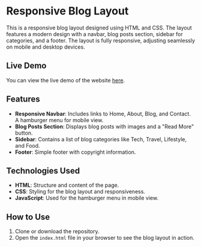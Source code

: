 # Responsive Blog Layout

This is a responsive blog layout designed using HTML and CSS. The layout features a modern design with a navbar, blog posts section, sidebar for categories, and a footer. The layout is fully responsive, adjusting seamlessly on mobile and desktop devices.

## Live Demo

You can view the live demo of the website [here](https://mrzubairdotin-blog-layout.netlify.app).

## Features

- **Responsive Navbar**: Includes links to Home, About, Blog, and Contact. A hamburger menu for mobile view.
- **Blog Posts Section**: Displays blog posts with images and a "Read More" button.
- **Sidebar**: Contains a list of blog categories like Tech, Travel, Lifestyle, and Food.
- **Footer**: Simple footer with copyright information.

## Technologies Used

- **HTML**: Structure and content of the page.
- **CSS**: Styling for the blog layout and responsiveness.
- **JavaScript**: Used for the hamburger menu in mobile view.

## How to Use

1. Clone or download the repository.
2. Open the `index.html` file in your browser to see the blog layout in action.

